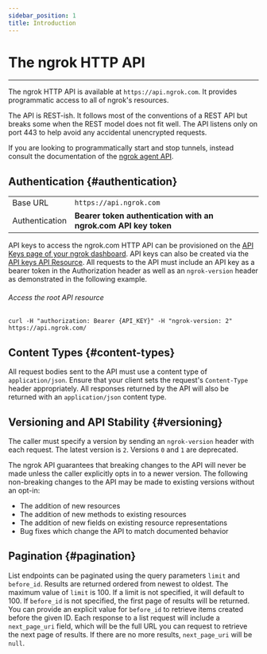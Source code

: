 ```yaml
---
sidebar_position: 1
title: Introduction
---
```


# The ngrok HTTP API
------------------

The ngrok HTTP API is available at `https://api.ngrok.com`. It provides programmatic access to all of ngrok's resources.

The API is REST-ish. It follows most of the conventions of a REST API but breaks some when the REST model does not fit well. The API listens only on port 443 to help avoid any accidental unencrypted requests.

If you are looking to programmatically start and stop tunnels, instead consult the documentation of the [ngrok agent API](/ngrok-agent/api).

## Authentication {#authentication}

|     |     |
| --- | --- |
| Base URL | `https://api.ngrok.com` |
| Authentication | **Bearer token authentication with an ngrok.com API key token** |

API keys to access the ngrok.com HTTP API can be provisioned on the [API Keys page of your ngrok dashboard](https://dashboard.ngrok.com/api/keys). API keys can also be created via the [API keys API Resource](#list-api-keys). All requests to the API must include an API key as a bearer token in the Authorization header as well as an `ngrok-version` header as demonstrated in the following example.

###### Access the root API resource

 `curl -H "authorization: Bearer {API_KEY}" -H "ngrok-version: 2" https://api.ngrok.com/`

## Content Types {#content-types}

All request bodies sent to the API must use a content type of `application/json`. Ensure that your client sets the request's `Content-Type` header appropriately. All responses returned by the API will also be returned with an `application/json` content type.

## Versioning and API Stability {#versioning}

The caller must specify a version by sending an `ngrok-version` header with each request. The latest version is `2`. Versions `0` and `1` are deprecated.

The ngrok API guarantees that breaking changes to the API will never be made unless the caller explicitly opts in to a newer version. The following non-breaking changes to the API may be made to existing versions without an opt-in:

* The addition of new resources
* The addition of new methods to existing resources
* The addition of new fields on existing resource representations
* Bug fixes which change the API to match documented behavior

## Pagination {#pagination}

List endpoints can be paginated using the query parameters `limit` and `before_id`. Results are returned ordered from newest to oldest. The maximum value of `limit` is 100. If a limit is not specified, it will default to 100. If `before_id` is not specified, the first page of results will be returned. You can provide an explicit value for `before_id` to retrieve items created before the given ID. Each response to a list request will include a `next_page_uri` field, which will be the full URL you can request to retrieve the next page of results. If there are no more results, `next_page_uri` will be `null`.
